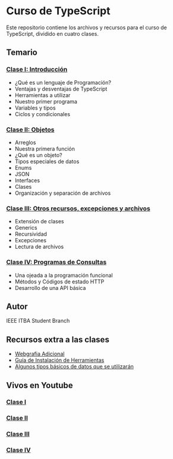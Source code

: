 # Curso de TypeScript

Este repositorio contiene los archivos y recursos para el curso de TypeScript, dividido en cuatro clases.

## Temario

### [Clase I: Introducción](https://github.com/IEEESBITBA/curso-typescript/blob/main/Clase%20I/Clase%20I.pdf)

- ¿Qué es un lenguaje de Programación?
- Ventajas y desventajas de TypeScript
- Herramientas a utilizar
- Nuestro primer programa
- Variables y tipos
- Ciclos y condicionales

### [Clase II: Objetos](https://github.com/IEEESBITBA/curso-typescript/blob/main/Clase%20II/Clase%20II.pdf)

- Arreglos
- Nuestra primera función
- ¿Qué es un objeto?
- Tipos especiales de datos
- Enums
- JSON
- Interfaces
- Clases
- Organización y separación de archivos

### [Clase III: Otros recursos, excepciones y archivos](https://github.com/IEEESBITBA/curso-typescript/blob/main/Clase%20III/Clase%20III.pdf)

- Extensión de clases
- Generics
- Recursividad
- Excepciones
- Lectura de archivos

### [Clase IV: Programas de Consultas](https://github.com/IEEESBITBA/curso-typescript/blob/main/Clase%20IV/Clase%20IV.pdf)
- Una ojeada a la programación funcional
- Métodos y Códigos de estado HTTP
- Desarrollo de una API básica

## Autor

IEEE ITBA Student Branch

## Recursos extra a las clases
- [Webgrafia Adicional](https://github.com/IEEESBITBA/curso-typescript/blob/main/Anexo/Listado%20de%20Webgraf%C3%ADa%20adicional.pdf)
- [Guía de Instalación de Herramientas](https://github.com/IEEESBITBA/curso-typescript/blob/main/Anexo/Gu%C3%ADa%20de%20Instalaci%C3%B3n%20de%20Herramientas.pdf)
- [Algunos tipos básicos de datos que se utilizarán](https://github.com/IEEESBITBA/curso-typescript/blob/main/Anexo/Tabla%20algunos%20tipos%20de%20dato.pdf)

## Vivos en Youtube

### [Clase I](https://www.youtube.com/watch?v=E5_OozgPquo)

### [Clase II](https://www.youtube.com/watch?v=QbVQR2ArTpk)

### [Clase III](https://www.youtube.com/watch?v=3iedkJcI4qA)

### [Clase IV](https://www.youtube.com/watch?v=AfSuAkcgHQw)
